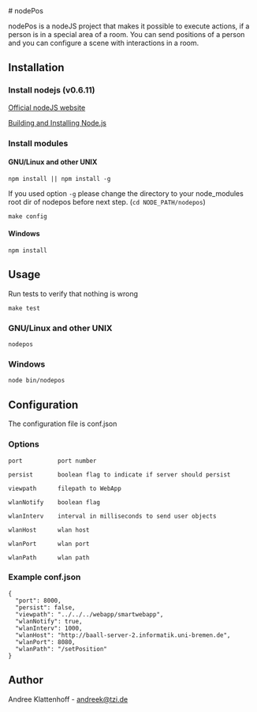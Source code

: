 <link href="http://kevinburke.bitbucket.org/markdowncss/markdown.css"
rel="stylesheet"></link>
# nodePos

nodePos is a nodeJS project that makes it possible to execute actions, if
a person is in a special area of a room. You can send positions of a person and you can configure a scene with interactions in a room.

## Installation

### Install nodejs (v0.6.11)

[Official nodeJS website](http://www.nodejs.org "Official nodeJS Website")

[Building and Installing Node.js](https://github.com/joyent/node/wiki/Installation "Wiki Installation
guide" )

### Install modules

#### GNU/Linux and other UNIX
```
npm install || npm install -g
```

If you used option `-g` please change the directory to your node_modules root dir of
nodepos before next step. (`cd NODE_PATH/nodepos`)

```
make config
```
    
#### Windows
```
npm install
```

## Usage

Run tests to verify that nothing is wrong

```
make test
```

### GNU/Linux and other UNIX
```
nodepos
```
### Windows
```
node bin/nodepos
```

## Configuration

The configuration file is conf.json

### Options

    port          port number

    persist       boolean flag to indicate if server should persist

    viewpath      filepath to WebApp

    wlanNotify    boolean flag

    wlanInterv    interval in milliseconds to send user objects 

    wlanHost      wlan host

    wlanPort      wlan port

    wlanPath      wlan path

### Example conf.json

```
{ 
  "port": 8000,
  "persist": false,
  "viewpath": "../../../webapp/smartwebapp",
  "wlanNotify": true,
  "wlanInterv": 1000,
  "wlanHost": "http://baall-server-2.informatik.uni-bremen.de",
  "wlanPort": 8080,
  "wlanPath": "/setPosition" 
}
```

## Author

Andree Klattenhoff - andreek@tzi.de 
